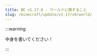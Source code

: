 ```yaml
---
title: BE v1.17.0 - ワールドに関すること
slug: /minecraft/update/v1-17/v0/world/
---
```


:::warning

中身を書いてください！

:::
